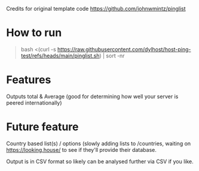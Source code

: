 Credits for original template code https://github.com/johnwmintz/pinglist

# How to run
>bash <(curl -s https://raw.githubusercontent.com/dylhost/host-ping-test/refs/heads/main/pinglist.sh) | sort -nr

# Features
Outputs total & Average (good for determining how well your server is peered internationally)

# Future feature
Country based list(s) / options (slowly adding lists to /countries, waiting on https://looking.house/ to see if they'll provide their database.


Output is in CSV format so likely can be analysed further via CSV if you like.
